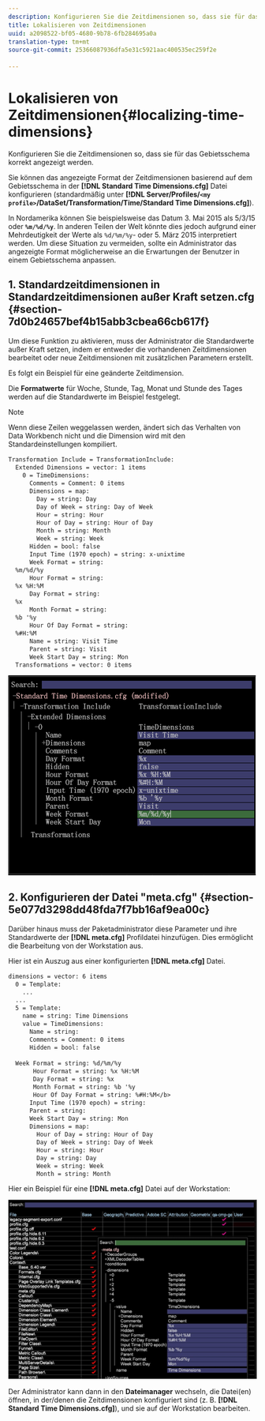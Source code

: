 ```yaml
---
description: Konfigurieren Sie die Zeitdimensionen so, dass sie für das Gebietsschema korrekt angezeigt werden.
title: Lokalisieren von Zeitdimensionen
uuid: a2098522-bf05-4680-9b78-6fb284695a0a
translation-type: tm+mt
source-git-commit: 25366087936dfa5e31c5921aac400535ec259f2e

---
```



# Lokalisieren von Zeitdimensionen{#localizing-time-dimensions}

Konfigurieren Sie die Zeitdimensionen so, dass sie für das Gebietsschema korrekt angezeigt werden.

Sie können das angezeigte Format der Zeitdimensionen basierend auf dem Gebietsschema in der **[!DNL Standard Time Dimensions.cfg]** Datei konfigurieren (standardmäßig unter **[!DNL Server/Profiles/`<my profile>`/DataSet/Transformation/Time/Standard Time Dimensions.cfg]**).

In Nordamerika können Sie beispielsweise das Datum 3. Mai 2015 als 5/3/15 oder **`%m/%d/%y`**. In anderen Teilen der Welt könnte dies jedoch aufgrund einer Mehrdeutigkeit der Werte als `%d/%m/%y`- oder 5. März 2015 interpretiert werden. Um diese Situation zu vermeiden, sollte ein Administrator das angezeigte Format möglicherweise an die Erwartungen der Benutzer in einem Gebietsschema anpassen.

## 1. Standardzeitdimensionen in Standardzeitdimensionen außer Kraft setzen.cfg {#section-7d0b24657bef4b15abb3cbea66cb617f}

Um diese Funktion zu aktivieren, muss der Administrator die Standardwerte außer Kraft setzen, indem er entweder die vorhandenen Zeitdimensionen bearbeitet oder neue Zeitdimensionen mit zusätzlichen Parametern erstellt.

Es folgt ein Beispiel für eine geänderte Zeitdimension.

Die **Formatwerte** für Woche, Stunde, Tag, Monat und Stunde des Tages werden auf die Standardwerte im Beispiel festgelegt.

>[!NOTE]
>
>Wenn diese Zeilen weggelassen werden, ändert sich das Verhalten von Data Workbench nicht und die Dimension wird mit den Standardeinstellungen kompiliert.

```
Transformation Include = TransformationInclude:  
  Extended Dimensions = vector: 1 items 
    0 = TimeDimensions:  
      Comments = Comment: 0 items 
      Dimensions = map:  
        Day = string: Day 
        Day of Week = string: Day of Week 
        Hour = string: Hour 
        Hour of Day = string: Hour of Day 
        Month = string: Month 
        Week = string: Week 
      Hidden = bool: false 
      Input Time (1970 epoch) = string: x-unixtime 
      Week Format = string:  
  %m/%d/%y
      Hour Format = string:  
  %x %H:%M 
      Day Format = string:  
  %x
      Month Format = string:  
  %b '%y
      Hour Of Day Format = string:  
  %#H:%M
      Name = string: Visit Time 
      Parent = string: Visit 
      Week Start Day = string: Mon 
  Transformations = vector: 0 items
```

![](assets/6_4_time_format.png)

## 2. Konfigurieren der Datei &quot;meta.cfg&quot; {#section-5e077d3298dd48fda7f7bb16af9ea00c}

Darüber hinaus muss der Paketadministrator diese Parameter und ihre Standardwerte der **[!DNL meta.cfg]** Profildatei hinzufügen. Dies ermöglicht die Bearbeitung von der Workstation aus.

Hier ist ein Auszug aus einer konfigurierten **[!DNL meta.cfg]** Datei.

```
dimensions = vector: 6 items 
  0 = Template: 
    ...
  ...
  5 = Template: 
    name = string: Time Dimensions 
    value = TimeDimensions: 
      Name = string:  
      Comments = Comment: 0 items 
      Hidden = bool: false 
       
  Week Format = string: %d/%m/%y 
       Hour Format = string: %x %H:%M 
       Day Format = string: %x 
       Month Format = string: %b '%y 
       Hour Of Day Format = string: %#H:%M</b> 
      Input Time (1970 epoch) = string:  
      Parent = string:  
      Week Start Day = string: Mon 
      Dimensions = map: 
        Hour of Day = string: Hour of Day 
        Day of Week = string: Day of Week 
        Hour = string: Hour 
        Day = string: Day 
        Week = string: Week 
        Month = string: Month
```

Hier ein Beispiel für eine **[!DNL meta.cfg]** Datei auf der Workstation:

![](assets/dwb_time_format.png)

Der Administrator kann dann in den **Dateimanager** wechseln, die Datei(en) öffnen, in der/denen die Zeitdimensionen konfiguriert sind (z. B. **[!DNL Standard Time Dimensions.cfg]**), und sie auf der Workstation bearbeiten.
